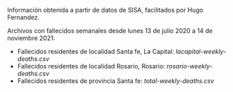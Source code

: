 Información obtenida a partir de datos de SISA, facilitados por Hugo Fernandez.

Archivos con fallecidos semanales desde lunes 13 de julio 2020 a 14 de noviembre 2021:
- Fallecidos residentes de localidad Santa fe, La Capital: *lacapital-weekly-deaths.csv*
- Fallecidos residentes de localidad Rosario, Rosario: *rosario-weekly-deaths.csv*
- Fallecidos residentes de provincia Santa fe: *total-weekly-deaths.csv*